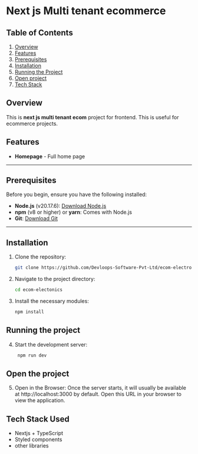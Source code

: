 # Next js Multi tenant ecommerce

## Table of Contents
1. [Overview](#overview)
2. [Features](#features)
3. [Prerequisites](#prerequisites)
4. [Installation](#installation)
5. [Running the Project](#running-the-project)
6. [Open project](#open-the-project)
7. [Tech Stack](#tech-stack-used)

## Overview

This is **next js multi tenant ecom** project for frontend. This is useful for ecommerce projects.

## Features

- **Homepage** - Full home page

---

## Prerequisites

Before you begin, ensure you have the following installed:

- **Node.js** (v20.17.6): [Download Node.js](https://nodejs.org/)
- **npm** (v8 or higher) or **yarn**: Comes with Node.js
- **Git**: [Download Git](https://git-scm.com/)

---

## Installation

1. Clone the repository:

   ```bash
   git clone https://github.com/Devloops-Software-Pvt-Ltd/ecom-electronics.git
   ```

2. Navigate to the project directory:

   ```bash
   cd ecom-electonics
   ```

3. Install the necessary modules:

   ```bash
   npm install
   ```

## Running the project

4. Start the development server:

   ```bash
    npm run dev
   ```

## Open the project

5. Open in the Browser:
   Once the server starts, it will usually be available at http://localhost:3000 by default. Open this URL in your browser to view the application.

## Tech Stack Used

- Nextjs + TypeScript
- Styled components
- other libraries
